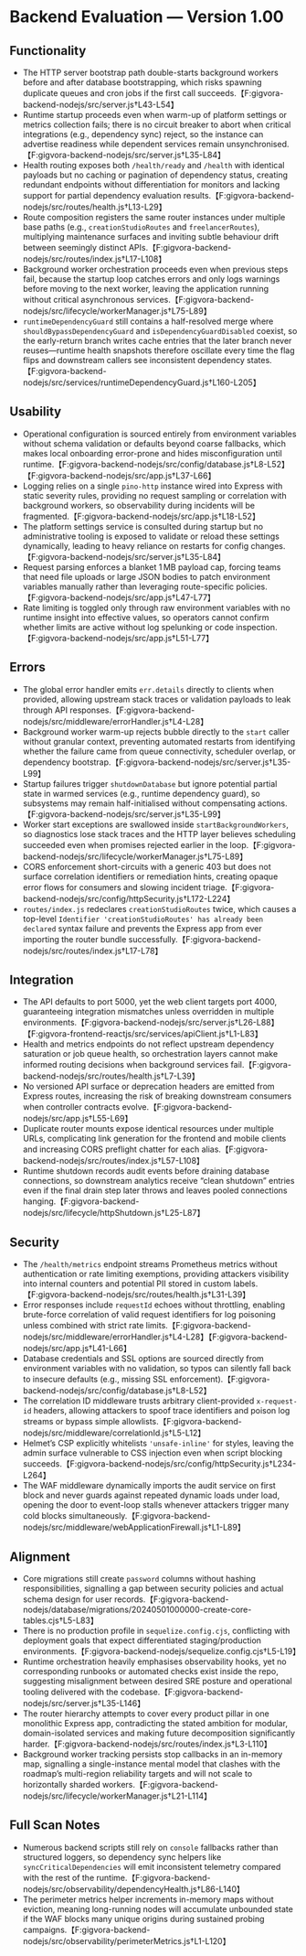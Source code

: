 # Backend Evaluation — Version 1.00

## Functionality
- The HTTP server bootstrap path double-starts background workers before and after database bootstrapping, which risks spawning duplicate queues and cron jobs if the first call succeeds.【F:gigvora-backend-nodejs/src/server.js†L43-L54】
- Runtime startup proceeds even when warm-up of platform settings or metrics collection fails; there is no circuit breaker to abort when critical integrations (e.g., dependency sync) reject, so the instance can advertise readiness while dependent services remain unsynchronised.【F:gigvora-backend-nodejs/src/server.js†L35-L84】
- Health routing exposes both `/health/ready` and `/health` with identical payloads but no caching or pagination of dependency status, creating redundant endpoints without differentiation for monitors and lacking support for partial dependency evaluation results.【F:gigvora-backend-nodejs/src/routes/health.js†L13-L29】
- Route composition registers the same router instances under multiple base paths (e.g., `creationStudioRoutes` and `freelancerRoutes`), multiplying maintenance surfaces and inviting subtle behaviour drift between seemingly distinct APIs.【F:gigvora-backend-nodejs/src/routes/index.js†L17-L108】
- Background worker orchestration proceeds even when previous steps fail, because the startup loop catches errors and only logs warnings before moving to the next worker, leaving the application running without critical asynchronous services.【F:gigvora-backend-nodejs/src/lifecycle/workerManager.js†L75-L89】
- `runtimeDependencyGuard` still contains a half-resolved merge where `shouldBypassDependencyGuard` and `isDependencyGuardDisabled` coexist, so the early-return branch writes cache entries that the later branch never reuses—runtime health snapshots therefore oscillate every time the flag flips and downstream callers see inconsistent dependency states.【F:gigvora-backend-nodejs/src/services/runtimeDependencyGuard.js†L160-L205】

## Usability
- Operational configuration is sourced entirely from environment variables without schema validation or defaults beyond coarse fallbacks, which makes local onboarding error-prone and hides misconfiguration until runtime.【F:gigvora-backend-nodejs/src/config/database.js†L8-L52】【F:gigvora-backend-nodejs/src/app.js†L37-L66】
- Logging relies on a single `pino-http` instance wired into Express with static severity rules, providing no request sampling or correlation with background workers, so observability during incidents will be fragmented.【F:gigvora-backend-nodejs/src/app.js†L18-L52】
- The platform settings service is consulted during startup but no administrative tooling is exposed to validate or reload these settings dynamically, leading to heavy reliance on restarts for config changes.【F:gigvora-backend-nodejs/src/server.js†L35-L84】
- Request parsing enforces a blanket 1 MB payload cap, forcing teams that need file uploads or large JSON bodies to patch environment variables manually rather than leveraging route-specific policies.【F:gigvora-backend-nodejs/src/app.js†L47-L77】
- Rate limiting is toggled only through raw environment variables with no runtime insight into effective values, so operators cannot confirm whether limits are active without log spelunking or code inspection.【F:gigvora-backend-nodejs/src/app.js†L51-L77】

## Errors
- The global error handler emits `err.details` directly to clients when provided, allowing upstream stack traces or validation payloads to leak through API responses.【F:gigvora-backend-nodejs/src/middleware/errorHandler.js†L4-L28】
- Background worker warm-up rejects bubble directly to the `start` caller without granular context, preventing automated restarts from identifying whether the failure came from queue connectivity, scheduler overlap, or dependency bootstrap.【F:gigvora-backend-nodejs/src/server.js†L35-L99】
- Startup failures trigger `shutdownDatabase` but ignore potential partial state in warmed services (e.g., runtime dependency guard), so subsystems may remain half-initialised without compensating actions.【F:gigvora-backend-nodejs/src/server.js†L35-L99】
- Worker start exceptions are swallowed inside `startBackgroundWorkers`, so diagnostics lose stack traces and the HTTP layer believes scheduling succeeded even when promises rejected earlier in the loop.【F:gigvora-backend-nodejs/src/lifecycle/workerManager.js†L75-L89】
- CORS enforcement short-circuits with a generic 403 but does not surface correlation identifiers or remediation hints, creating opaque error flows for consumers and slowing incident triage.【F:gigvora-backend-nodejs/src/config/httpSecurity.js†L172-L224】
- `routes/index.js` redeclares `creationStudioRoutes` twice, which causes a top-level `Identifier 'creationStudioRoutes' has already been declared` syntax failure and prevents the Express app from ever importing the router bundle successfully.【F:gigvora-backend-nodejs/src/routes/index.js†L17-L78】

## Integration
- The API defaults to port 5000, yet the web client targets port 4000, guaranteeing integration mismatches unless overridden in multiple environments.【F:gigvora-backend-nodejs/src/server.js†L26-L88】【F:gigvora-frontend-reactjs/src/services/apiClient.js†L1-L83】
- Health and metrics endpoints do not reflect upstream dependency saturation or job queue health, so orchestration layers cannot make informed routing decisions when background services fail.【F:gigvora-backend-nodejs/src/routes/health.js†L7-L39】
- No versioned API surface or deprecation headers are emitted from Express routes, increasing the risk of breaking downstream consumers when controller contracts evolve.【F:gigvora-backend-nodejs/src/app.js†L55-L69】
- Duplicate router mounts expose identical resources under multiple URLs, complicating link generation for the frontend and mobile clients and increasing CORS preflight chatter for each alias.【F:gigvora-backend-nodejs/src/routes/index.js†L57-L108】
- Runtime shutdown records audit events before draining database connections, so downstream analytics receive “clean shutdown” entries even if the final drain step later throws and leaves pooled connections hanging.【F:gigvora-backend-nodejs/src/lifecycle/httpShutdown.js†L25-L87】

## Security
- The `/health/metrics` endpoint streams Prometheus metrics without authentication or rate limiting exemptions, providing attackers visibility into internal counters and potential PII stored in custom labels.【F:gigvora-backend-nodejs/src/routes/health.js†L31-L39】
- Error responses include `requestId` echoes without throttling, enabling brute-force correlation of valid request identifiers for log poisoning unless combined with strict rate limits.【F:gigvora-backend-nodejs/src/middleware/errorHandler.js†L4-L28】【F:gigvora-backend-nodejs/src/app.js†L41-L66】
- Database credentials and SSL options are sourced directly from environment variables with no validation, so typos can silently fall back to insecure defaults (e.g., missing SSL enforcement).【F:gigvora-backend-nodejs/src/config/database.js†L8-L52】
- The correlation ID middleware trusts arbitrary client-provided `x-request-id` headers, allowing attackers to spoof trace identifiers and poison log streams or bypass simple allowlists.【F:gigvora-backend-nodejs/src/middleware/correlationId.js†L5-L12】
- Helmet’s CSP explicitly whitelists `'unsafe-inline'` for styles, leaving the admin surface vulnerable to CSS injection even when script blocking succeeds.【F:gigvora-backend-nodejs/src/config/httpSecurity.js†L234-L264】
- The WAF middleware dynamically imports the audit service on first block and never guards against repeated dynamic loads under load, opening the door to event-loop stalls whenever attackers trigger many cold blocks simultaneously.【F:gigvora-backend-nodejs/src/middleware/webApplicationFirewall.js†L1-L89】

## Alignment
- Core migrations still create `password` columns without hashing responsibilities, signalling a gap between security policies and actual schema design for user records.【F:gigvora-backend-nodejs/database/migrations/20240501000000-create-core-tables.cjs†L5-L83】
- There is no production profile in `sequelize.config.cjs`, conflicting with deployment goals that expect differentiated staging/production environments.【F:gigvora-backend-nodejs/sequelize.config.cjs†L5-L19】
- Runtime orchestration heavily emphasises observability hooks, yet no corresponding runbooks or automated checks exist inside the repo, suggesting misalignment between desired SRE posture and operational tooling delivered with the codebase.【F:gigvora-backend-nodejs/src/server.js†L35-L146】
- The router hierarchy attempts to cover every product pillar in one monolithic Express app, contradicting the stated ambition for modular, domain-isolated services and making future decomposition significantly harder.【F:gigvora-backend-nodejs/src/routes/index.js†L3-L110】
- Background worker tracking persists stop callbacks in an in-memory map, signalling a single-instance mental model that clashes with the roadmap’s multi-region reliability targets and will not scale to horizontally sharded workers.【F:gigvora-backend-nodejs/src/lifecycle/workerManager.js†L21-L114】

## Full Scan Notes
- Numerous backend scripts still rely on `console` fallbacks rather than structured loggers, so dependency sync helpers like `syncCriticalDependencies` will emit inconsistent telemetry compared with the rest of the runtime.【F:gigvora-backend-nodejs/src/observability/dependencyHealth.js†L86-L140】
- The perimeter metrics helper increments in-memory maps without eviction, meaning long-running nodes will accumulate unbounded state if the WAF blocks many unique origins during sustained probing campaigns.【F:gigvora-backend-nodejs/src/observability/perimeterMetrics.js†L1-L120】
